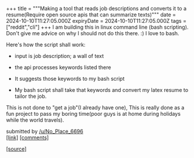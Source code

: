 +++
title = """Making a tool that reads job descriptions and converts it to a resume(Require open source apis that can summarize texts)"""
date = 2024-10-10T11:27:05.000Z
expiryDate = 2024-10-10T11:27:05.000Z
tags = ["reddit","cli"]
+++
I am building this in linux command line (bash scripting). Don't give me advice on why I should not do this there. :) I love to bash.

Here's how the script shall work:

*   input is job description; a wall of text
    
*   the api processes keywords listed there
    
*   It suggests those keywords to my bash script
    
*   My bash script shall take that keywords and convert my latex resume to tailor the job.
    

This is not done to "get a job"(I already have one), This is really done as a fun project to pass my boring time(poor guys is at home during holidays while the world travels).

submitted by [/u/No\_Place\_6696](https://www.reddit.com/user/No_Place_6696)  
[\[link\]](https://www.reddit.com/r/commandline/comments/1g0gkxy/making_a_tool_that_reads_job_descriptions_and/) [\[comments\]](https://www.reddit.com/r/commandline/comments/1g0gkxy/making_a_tool_that_reads_job_descriptions_and/)

[[source]](https://www.reddit.com/r/commandline/comments/1g0gkxy/making_a_tool_that_reads_job_descriptions_and/)
